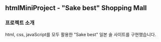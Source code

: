 ## htmlMiniProject - "Sake best" Shopping Mall

### 프로젝트 소개
html, css, javaScript를 모두 활용한 "Sake best" 일본 술 사이트를 구현했습니다.
